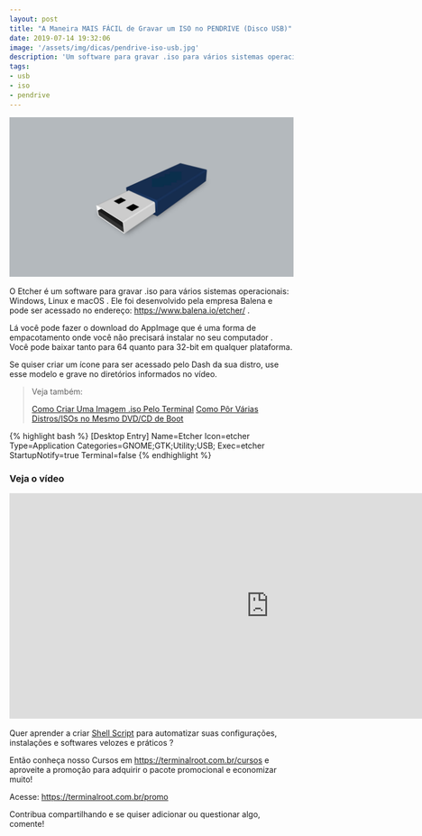 ```yaml
---
layout: post
title: "A Maneira MAIS FÁCIL de Gravar um ISO no PENDRIVE (Disco USB)"
date: 2019-07-14 19:32:06
image: '/assets/img/dicas/pendrive-iso-usb.jpg'
description: 'Um software para gravar .iso para vários sistemas operacionais'
tags:
- usb
- iso
- pendrive
---
```


![USB Pendrive ISO](/assets/img/dicas/pendrive-iso-usb.jpg)

O Etcher é um software para gravar .iso para vários sistemas operacionais:
Windows, Linux e macOS . Ele foi desenvolvido pela empresa Balena e pode ser
acessado no endereço: <https://www.balena.io/etcher/> .

Lá você pode fazer o download do AppImage que é uma forma de empacotamento
onde você não precisará instalar no seu computador . Você pode baixar tanto
para 64 quanto para 32-bit em qualquer plataforma.

Se quiser criar um ícone para ser acessado pelo Dash da sua distro, use esse modelo e grave no diretórios informados no vídeo.

> Veja também:
> 
> [Como Criar Uma Imagem .iso Pelo Terminal](https://terminalroot.com.br/2017/10/como-criar-uma-imagem-iso-pelo-terminal.html)
> [Como Pôr Várias Distros/ISOs no Mesmo DVD/CD de Boot](https://terminalroot.com.br/2017/09/como-por-varias-distros-isos-no-mesmo-dvd-cd-de-boot.html)

{% highlight bash %}
[Desktop Entry]
Name=Etcher
Icon=etcher
Type=Application
Categories=GNOME;GTK;Utility;USB;
Exec=etcher
StartupNotify=true
Terminal=false
{% endhighlight %}

### Veja o vídeo


<script async src="https://pagead2.googlesyndication.com/pagead/js/adsbygoogle.js"></script>

<!-- Informat -->
<ins class="adsbygoogle"
     style="display:block"
     data-ad-client="ca-pub-2838251107855362"
     data-ad-slot="2327980059"
     data-ad-format="auto"
     data-full-width-responsive="true"></ins>

<script>
(adsbygoogle = window.adsbygoogle || []).push({});
</script>


<iframe width="920" height="400" src="https://www.youtube.com/embed/eLaUVWwShDI" frameborder="0" allow="accelerometer; autoplay; encrypted-media; gyroscope; picture-in-picture" allowfullscreen></iframe>

Quer aprender a criar [Shell Script](http://cse.google.com.br/cse?cx=004473188612396442360:qs2ekmnkweq&q=Bash) para automatizar suas configurações, instalações e softwares velozes e práticos ?

Então conheça nosso Cursos em <https://terminalroot.com.br/cursos> e aproveite a promoção para adquirir o pacote promocional e economizar muito!

Acesse: <https://terminalroot.com.br/promo>

Contribua compartilhando e se quiser adicionar ou questionar algo, comente!




<script async src="https://pagead2.googlesyndication.com/pagead/js/adsbygoogle.js"></script>

<!-- Informat -->
<ins class="adsbygoogle"
 style="display:block"
 data-ad-client="ca-pub-2838251107855362"
 data-ad-slot="2327980059"
 data-ad-format="auto"
 data-full-width-responsive="true"></ins>

<script>
(adsbygoogle = window.adsbygoogle || []).push({});
</script>




